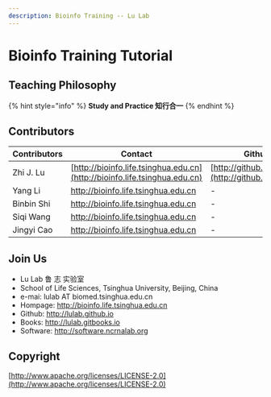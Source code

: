 ```yaml
---
description: Bioinfo Training -- Lu Lab
---
```


# Bioinfo Training Tutorial

## Teaching Philosophy

{% hint style="info" %}
**Study and Practice   知行合一**
{% endhint %}

## Contributors

| Contributors | Contact | Github |
| --- | --- | --- |
| Zhi J. Lu | [http://bioinfo.life.tsinghua.edu.cn](http://bioinfo.life.tsinghua.edu.cn) | [http://github.com/lulab](http://github.com/lulab) |
| Yang Li | http://bioinfo.life.tsinghua.edu.cn | - |
| Binbin Shi | http://bioinfo.life.tsinghua.edu.cn | - |
| Siqi Wang | http://bioinfo.life.tsinghua.edu.cn | - |
| Jingyi Cao | http://bioinfo.life.tsinghua.edu.cn | - |

## Join Us

* Lu Lab 鲁 志 实验室
* School of Life Sciences, Tsinghua University, Beijing, China
* e-mai: lulab AT biomed.tsinghua.edu.cn
* Hompage: http://bioinfo.life.tsinghua.edu.cn
* Github: http://lulab.github.io
* Books: http://lulab.gitbooks.io
* Software: http://software.ncrnalab.org

## Copyright

[http://www.apache.org/licenses/LICENSE-2.0](http://www.apache.org/licenses/LICENSE-2.0)

